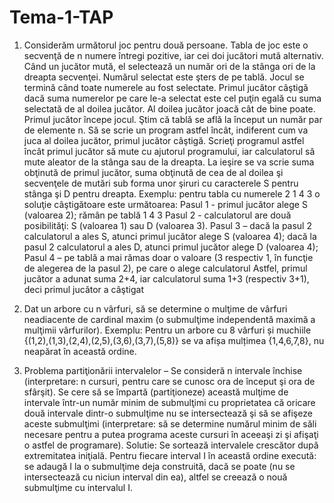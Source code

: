 # Tema-1-TAP
1. Considerăm următorul joc pentru două persoane. Tabla de joc este o secvenţă de n numere întregi pozitive, iar cei doi jucători mută alternativ. Când un jucător mută, el selectează un număr ori de la stânga ori de la dreapta secvenţei. Numărul selectat este şters de pe tablă. Jocul se termină când toate numerele au fost selectate. Primul jucător câştigă dacă suma numerelor pe care le-a selectat este cel puţin egală cu suma selectată de al doilea jucător. Al doilea jucător joacă cât de bine poate. Primul jucător începe jocul. Ştim că tablă se află la început un număr par de elemente n.
 Să se scrie un program astfel încât, indiferent cum va juca al doilea jucător, primul jucător câştigă. Scrieţi programul astfel încât primul jucător să mute cu ajutorul programului, iar calculatorul să mute aleator de la stânga sau de la dreapta. La ieşire se va scrie suma obţinută de primul jucător, suma obţinută de cea de al doilea şi secvenţele de mutări sub forma unor şiruri cu caracterele S pentru stânga şi D pentru dreapta. Exemplu: pentru tabla cu numerele 2 1 4 3 o soluţie câştigătoare este următoarea:
Pasul 1 - primul jucător alege S (valoarea 2); rămân pe tablă 1 4 3
Pasul 2 - calculatorul are două posibilităţi: S (valoarea 1) sau D (valoarea 3).
Pasul 3 – dacă la pasul 2 calculatorul a ales S, atunci primul jucător alege S (valoarea 4);
dacă la pasul 2 calculatorul a ales D, atunci primul jucător alege D (valoarea 4);
Pasul 4 – pe tablă a mai rămas doar o valoare (3 respectiv 1, în funcţie de alegerea de la pasul 2), pe care o alege calculatorul
Astfel, primul jucător a adunat suma 2+4, iar calculatorul suma 1+3 (respectiv 3+1), deci primul jucător a câştigat

2. Dat un arbore cu n vârfuri, să se determine o mulţime de vârfuri neadiacente de cardinal maxim (o submulţime independentă maximă a mulţimii vârfurilor). Exemplu: Pentru un arbore cu 8 vârfuri și muchiile {(1,2),(1,3),(2,4),(2,5),(3,6),(3,7),(5,8)} se va afișa mulțimea {1,4,6,7,8}, nu neapărat în această ordine. 

3. Problema partiţionării intervalelor – Se consideră n intervale închise (interpretare: n cursuri, pentru care se cunosc ora de început şi ora de sfârşit). Se cere să se împartă (partiţioneze) această mulţime de intervale într-un număr minim de submulţimi cu proprietatea că oricare două intervale dintr-o submulţime nu se intersectează şi să se afişeze aceste submulţimi (interpretare: să se determine numărul minim de săli necesare pentru a putea programa aceste cursuri în aceeaşi zi şi afişaţi o astfel de programare). 
Solutie: Se sortează intervalele crescător după extremitatea iniţială. Pentru fiecare interval I în această ordine execută: se adaugă I la o submulţime deja construită, dacă se poate (nu se intersectează cu niciun interval din ea), altfel se creează o nouă submulţime cu intervalul I.
